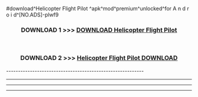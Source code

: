 #download^Helicopter Flight Pilot ^apk^mod^premium^unlocked^for A n d r o i d^[NO.ADS]-plwf9



<div align="center">

<h3>DOWNLOAD 1 >>> <a href="https://runaway1.web.app/?sq=Helicopter Flight Pilot ">DOWNLOAD Helicopter Flight Pilot </a></h3><br>

<h3>DOWNLOAD 2 >>> <a href="https://runaway1.web.app/?sq=Helicopter Flight Pilot ">Helicopter Flight Pilot  DOWNLOAD </a></h3>

</div>
----------------------------------------------------------

----------------------------------------------------------

----------------------------------------------------------

----------------------------------------------------------



